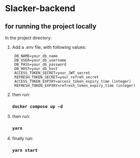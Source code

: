 # Slacker-backend

## for running the project locally
In the project directory:
  
1) Add a .env file, with following values:

        DB_NAME=your_db_name
        DB_USER=your_db_username
        DB_PASS=your_db_password
        DB_HOST=your_db_host
        ACCESS_TOKEN_SECRET=your_JWT_secret
        REFRESH_TOKEN_SECRET=your_refreh_secret
        ACCESS_TOKEN_EXPIRY=access_token_expiry_time (integer)
        REFRESH_TOKEN_EXPIRY=refresh_token_expiry_time (integer)

2) then run:
   ### `docker compose up -d`

3) then run:
   ### `yarn`

4) finally run:
   ### `yarn start` 
